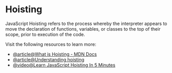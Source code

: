 # Hoisting

JavaScript Hoisting refers to the process whereby the interpreter appears to move the declaration of functions, variables, or classes to the top of their scope, prior to execution of the code.

Visit the following resources to learn more:

- [@article@What is Hoisting - MDN Docs](https://developer.mozilla.org/en-US/docs/Glossary/Hoisting)
- [@article@Understanding hoisting ](https://www.digitalocean.com/community/tutorials/understanding-hoisting-in-javascript)
- [@video@Learn JavaScript Hoisting In 5 Minutes](https://www.youtube.com/watch?v=EvfRXyKa_GI)
